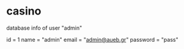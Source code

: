 # casino
 
database info of user "admin"

id = 1
name = "admin"
email = "admin@aueb.gr"
password = "pass"
